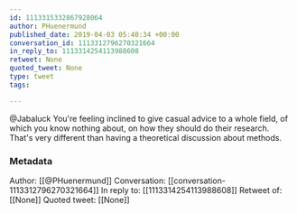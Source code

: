 ```yaml
---
id: 1113315332867928064
author: PHuenermund
published_date: 2019-04-03 05:40:34 +00:00
conversation_id: 1113312796270321664
in_reply_to: 1113314254113988608
retweet: None
quoted_tweet: None
type: tweet
tags:

---
```


@Jabaluck You're feeling inclined to give casual advice to a whole field, of which you know nothing about, on how they should do their research. That's very different than having a theoretical discussion about methods.

### Metadata

Author: [[@PHuenermund]]
Conversation: [[conversation-1113312796270321664]]
In reply to: [[1113314254113988608]]
Retweet of: [[None]]
Quoted tweet: [[None]]
